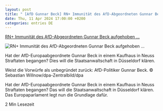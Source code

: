 ```yaml
---
layout: post
title: " [AfD Gunnar Beck] RN+ Immunität des AfD-Abgeordneten Gunnar Beck aufgehoben ..."
date: Thu, 11 Apr 2024 17:00:00 +0200
categories: entries DE
---
```

[RN+ Immunität des AfD-Abgeordneten Gunnar Beck aufgehoben ...](https://www.ruhrnachrichten.de/regionales/immunitaet-des-afd-abgeordneten-gunnar-beck-aufgehoben-wegen-diebstahl-und-koerperverletzung-w867109-2001168730/)

![RN+ Immunität des AfD-Abgeordneten Gunnar Beck aufgehoben ...](https://www.ruhrnachrichten.de/wp-content/uploads/2024/04/11/10/630_0900_3676703_urn_newsml_dpa-1312x656.jpg)

Hat der AfD-Europaabgeordnete Gunnar Beck in einem Kaufhaus in Neuss Straftaten begangen? Dies will die Staatsanwaltschaft in Düsseldorf klären.

Weist die Vorwürfe als unbegründet zurück: AfD-Politiker Gunnar Beck. © Sebastian Willnow/dpa-Zentralbild/dpa

Hat der AfD-Europaabgeordnete Gunnar Beck in einem Kaufhaus in Neuss Straftaten begangen? Das will die Staatsanwaltschaft in Düsseldorf klären. Das Europaparlament legt nun die Grundlage dafür.

2 Min Lesezeit

